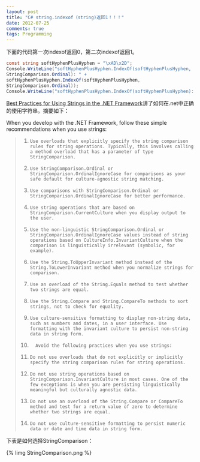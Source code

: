 ```yaml
---
layout: post
title: "C# string.indexof（string)返回1！！！"
date: 2012-07-25
comments: true
tags: Programming
---
```

下面的代码第一次indexof返回0，第二次indexof返回1。

```csharp
const string softHyphenPlusHyphen = "\xAD\x2D";
Console.WriteLine("softHyphenPlusHyphen.IndexOf(softHyphenPlusHyphen,
StringComparison.Ordinal): " +
softHyphenPlusHyphen.IndexOf(softHyphenPlusHyphen,
StringComparison.Ordinal));
Console.WriteLine("softHyphenPlusHyphen.IndexOf(softHyphenPlusHyphen): " + softHyphenPlusHyphen.IndexOf(softHyphenPlusHyphen));
```

[Best Practices for Using Strings in the .NET Framework](http://msdn.microsoft.com/en-us//library/dd465121%28v=vs.110%29.aspx)讲了如何在.net中正确的使用字符串。摘要如下：


When you develop with the .NET Framework, follow these simple recommendations when you use strings:

> 1.     Use overloads that explicitly specify the string comparison rules for string operations. Typically, this involves calling a method overload that has a parameter of type StringComparison.
> 1.     Use StringComparison.Ordinal or StringComparison.OrdinalIgnoreCase for comparisons as your safe default for culture-agnostic string matching.
> 1.     Use comparisons with StringComparison.Ordinal or StringComparison.OrdinalIgnoreCase for better performance.
> 1.     Use string operations that are based on StringComparison.CurrentCulture when you display output to the user.
> 1.     Use the non-linguistic StringComparison.Ordinal or StringComparison.OrdinalIgnoreCase values instead of string operations based on CultureInfo.InvariantCulture when the comparison is linguistically irrelevant (symbolic, for example).
> 1.     Use the String.ToUpperInvariant method instead of the String.ToLowerInvariant method when you normalize strings for comparison.
> 1.     Use an overload of the String.Equals method to test whether two strings are equal. 
> 1.     Use the String.Compare and String.CompareTo methods to sort strings, not to check for equality.
> 1.     Use culture-sensitive formatting to display non-string data, such as numbers and dates, in a user interface. Use formatting with the invariant culture to persist non-string data in string form.
> 1. 	   Avoid the following practices when you use strings:
> 1.     Do not use overloads that do not explicitly or implicitly specify the string comparison rules for string operations. 
> 1.     Do not use string operations based on StringComparison.InvariantCulture in most cases. One of the few exceptions is when you are persisting linguistically meaningful but culturally agnostic data. 
> 1.     Do not use an overload of the String.Compare or CompareTo method and test for a return value of zero to determine whether two strings are equal.
> 1.     Do not use culture-sensitive formatting to persist numeric data or date and time data in string form.

下表是如何选择StringComparison：

{% limg StringComparison.png %}
